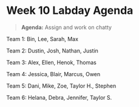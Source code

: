 # Week 10 Labday Agenda

> **Agenda:**  Assign and work on chatty


Team 1: Bin, Lee, Sarah, Max

Team 2: Dustin, Josh, Nathan, Justin

Team 3: Alex, Ellen, Henok, Thomas

Team 4: Jessica, Blair, Marcus, Owen

Team 5: Dani, Mike, Zoe, Taylor H., Stephen

Team 6: Helana, Debra, Jennifer, Taylor S.